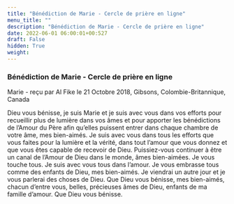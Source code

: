 ```yaml
---
title: "Bénédiction de Marie - Cercle de prière en ligne"
menu_title: ""
description: "Bénédiction de Marie - Cercle de prière en ligne"
date: 2022-06-01 06:00:01+00:527
draft: False
hidden: True
weight:
---
```

### Bénédiction de Marie - Cercle de prière en ligne

Marie - reçu par Al Fike le 21 Octobre 2018, Gibsons, Colombie-Britannique, Canada

Dieu vous bénisse, je suis Marie et je suis avec vous dans vos efforts pour recueillir plus de lumière dans vos âmes et pour apporter les bénédictions de l’Amour du Père afin qu’elles puissent entrer dans chaque chambre de votre âme, mes bien-aimés. Je suis avec vous dans tous les efforts que vous faites pour la lumière et la vérité, dans tout l’amour que vous donnez et que vous êtes capable de recevoir de Dieu. Puissiez-vous continuer à être un canal de l’Amour de Dieu dans le monde, âmes bien-aimées. Je vous touche tous. Je suis avec vous tous dans l’amour. Je vous embrasse tous comme des enfants de Dieu, mes bien-aimés. Je viendrai un autre jour et je vous parlerai des choses de Dieu. Que Dieu vous bénisse, mes bien-aimés, chacun d’entre vous, belles, précieuses âmes de Dieu, enfants de ma famille d’amour. Que Dieu vous bénisse.



